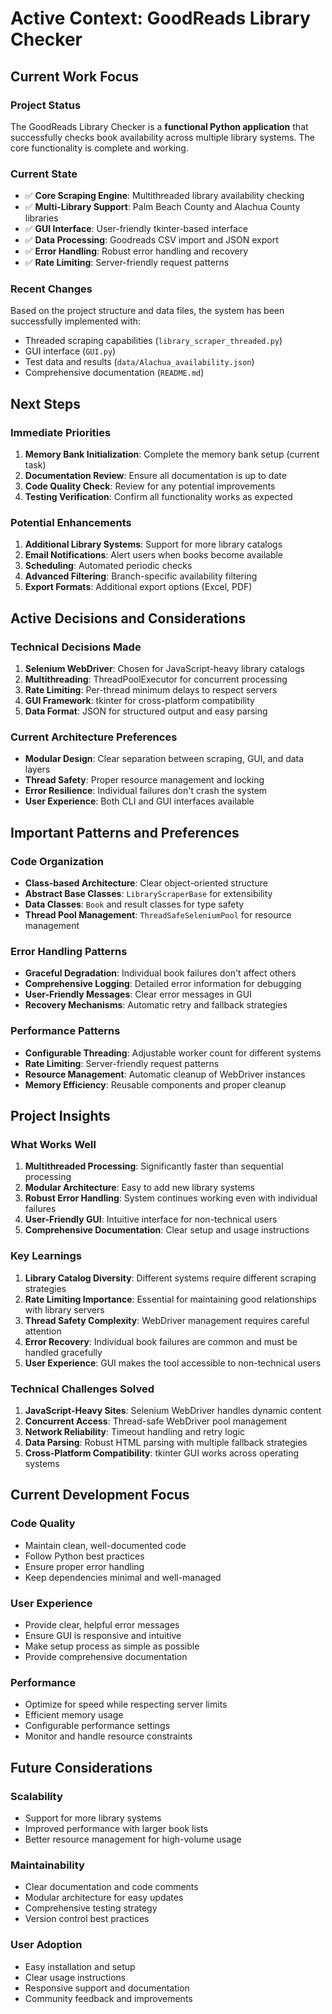 # Active Context: GoodReads Library Checker

## Current Work Focus

### Project Status
The GoodReads Library Checker is a **functional Python application** that successfully checks book availability across multiple library systems. The core functionality is complete and working.

### Current State
- ✅ **Core Scraping Engine**: Multithreaded library availability checking
- ✅ **Multi-Library Support**: Palm Beach County and Alachua County libraries
- ✅ **GUI Interface**: User-friendly tkinter-based interface
- ✅ **Data Processing**: Goodreads CSV import and JSON export
- ✅ **Error Handling**: Robust error handling and recovery
- ✅ **Rate Limiting**: Server-friendly request patterns

### Recent Changes
Based on the project structure and data files, the system has been successfully implemented with:
- Threaded scraping capabilities (`library_scraper_threaded.py`)
- GUI interface (`GUI.py`)
- Test data and results (`data/Alachua_availability.json`)
- Comprehensive documentation (`README.md`)

## Next Steps

### Immediate Priorities
1. **Memory Bank Initialization**: Complete the memory bank setup (current task)
2. **Documentation Review**: Ensure all documentation is up to date
3. **Code Quality Check**: Review for any potential improvements
4. **Testing Verification**: Confirm all functionality works as expected

### Potential Enhancements
1. **Additional Library Systems**: Support for more library catalogs
2. **Email Notifications**: Alert users when books become available
3. **Scheduling**: Automated periodic checks
4. **Advanced Filtering**: Branch-specific availability filtering
5. **Export Formats**: Additional export options (Excel, PDF)

## Active Decisions and Considerations

### Technical Decisions Made
1. **Selenium WebDriver**: Chosen for JavaScript-heavy library catalogs
2. **Multithreading**: ThreadPoolExecutor for concurrent processing
3. **Rate Limiting**: Per-thread minimum delays to respect servers
4. **GUI Framework**: tkinter for cross-platform compatibility
5. **Data Format**: JSON for structured output and easy parsing

### Current Architecture Preferences
- **Modular Design**: Clear separation between scraping, GUI, and data layers
- **Thread Safety**: Proper resource management and locking
- **Error Resilience**: Individual failures don't crash the system
- **User Experience**: Both CLI and GUI interfaces available

## Important Patterns and Preferences

### Code Organization
- **Class-based Architecture**: Clear object-oriented structure
- **Abstract Base Classes**: `LibraryScraperBase` for extensibility
- **Data Classes**: `Book` and result classes for type safety
- **Thread Pool Management**: `ThreadSafeSeleniumPool` for resource management

### Error Handling Patterns
- **Graceful Degradation**: Individual book failures don't affect others
- **Comprehensive Logging**: Detailed error information for debugging
- **User-Friendly Messages**: Clear error messages in GUI
- **Recovery Mechanisms**: Automatic retry and fallback strategies

### Performance Patterns
- **Configurable Threading**: Adjustable worker count for different systems
- **Rate Limiting**: Server-friendly request patterns
- **Resource Management**: Automatic cleanup of WebDriver instances
- **Memory Efficiency**: Reusable components and proper cleanup

## Project Insights

### What Works Well
1. **Multithreaded Processing**: Significantly faster than sequential processing
2. **Modular Architecture**: Easy to add new library systems
3. **Robust Error Handling**: System continues working even with individual failures
4. **User-Friendly GUI**: Intuitive interface for non-technical users
5. **Comprehensive Documentation**: Clear setup and usage instructions

### Key Learnings
1. **Library Catalog Diversity**: Different systems require different scraping strategies
2. **Rate Limiting Importance**: Essential for maintaining good relationships with library servers
3. **Thread Safety Complexity**: WebDriver management requires careful attention
4. **Error Recovery**: Individual book failures are common and must be handled gracefully
5. **User Experience**: GUI makes the tool accessible to non-technical users

### Technical Challenges Solved
1. **JavaScript-Heavy Sites**: Selenium WebDriver handles dynamic content
2. **Concurrent Access**: Thread-safe WebDriver pool management
3. **Network Reliability**: Timeout handling and retry logic
4. **Data Parsing**: Robust HTML parsing with multiple fallback strategies
5. **Cross-Platform Compatibility**: tkinter GUI works across operating systems

## Current Development Focus

### Code Quality
- Maintain clean, well-documented code
- Follow Python best practices
- Ensure proper error handling
- Keep dependencies minimal and well-managed

### User Experience
- Provide clear, helpful error messages
- Ensure GUI is responsive and intuitive
- Make setup process as simple as possible
- Provide comprehensive documentation

### Performance
- Optimize for speed while respecting server limits
- Efficient memory usage
- Configurable performance settings
- Monitor and handle resource constraints

## Future Considerations

### Scalability
- Support for more library systems
- Improved performance with larger book lists
- Better resource management for high-volume usage

### Maintainability
- Clear documentation and code comments
- Modular architecture for easy updates
- Comprehensive testing strategy
- Version control best practices

### User Adoption
- Easy installation and setup
- Clear usage instructions
- Responsive support and documentation
- Community feedback and improvements 
